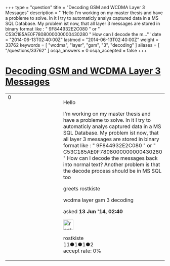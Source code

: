 +++
type = "question"
title = "Decoding GSM and WCDMA Layer 3 Messages"
description = '''Hello  I&#x27;m working on my master thesis and have a probleme to solve. In it I try to automaticly analys captured data in a MS SQL Database. My problem ist now, that all layer 3 messages are stored in binary format like : &quot; 9F844932E2C080 &quot; or &quot; C53C185AE0F7808000000000430280 &quot;  How can I decode the m...'''
date = "2014-06-13T02:40:00Z"
lastmod = "2014-06-13T02:40:00Z"
weight = 33762
keywords = [ "wcdma", "layer", "gsm", "3", "decoding" ]
aliases = [ "/questions/33762" ]
osqa_answers = 0
osqa_accepted = false
+++

<div class="headNormal">

# [Decoding GSM and WCDMA Layer 3 Messages](/questions/33762/decoding-gsm-and-wcdma-layer-3-messages)

</div>

<div id="main-body">

<div id="askform">

<table id="question-table" style="width:100%;"><colgroup><col style="width: 50%" /><col style="width: 50%" /></colgroup><tbody><tr class="odd"><td style="width: 30px; vertical-align: top"><div class="vote-buttons"><span id="post-33762-upvote" class="ajax-command post-vote up" rel="nofollow" title="I like this post (click again to cancel)"> </span><div id="post-33762-score" class="post-score" title="current number of votes">0</div><span id="post-33762-downvote" class="ajax-command post-vote down" rel="nofollow" title="I dont like this post (click again to cancel)"> </span> <span id="favorite-mark" class="ajax-command favorite-mark" rel="nofollow" title="mark/unmark this question as favorite (click again to cancel)"> </span><div id="favorite-count" class="favorite-count"></div></div></td><td><div id="item-right"><div class="question-body"><p>Hello</p><p>I'm working on my master thesis and have a probleme to solve. In it I try to automaticly analys captured data in a MS SQL Database. My problem ist now, that all layer 3 messages are stored in binary format like : " 9F844932E2C080 " or " C53C185AE0F7808000000000430280 " How can I decode the messages back into normal text? Another problem is that the decode process should be in MS SQL too</p><p>greets rostkiste</p></div><div id="question-tags" class="tags-container tags"><span class="post-tag tag-link-wcdma" rel="tag" title="see questions tagged &#39;wcdma&#39;">wcdma</span> <span class="post-tag tag-link-layer" rel="tag" title="see questions tagged &#39;layer&#39;">layer</span> <span class="post-tag tag-link-gsm" rel="tag" title="see questions tagged &#39;gsm&#39;">gsm</span> <span class="post-tag tag-link-3" rel="tag" title="see questions tagged &#39;3&#39;">3</span> <span class="post-tag tag-link-decoding" rel="tag" title="see questions tagged &#39;decoding&#39;">decoding</span></div><div id="question-controls" class="post-controls"></div><div class="post-update-info-container"><div class="post-update-info post-update-info-user"><p>asked <strong>13 Jun '14, 02:40</strong></p><img src="https://secure.gravatar.com/avatar/b7328a9fe8ddb1a007e60942988d405d?s=32&amp;d=identicon&amp;r=g" class="gravatar" width="32" height="32" alt="rostkiste&#39;s gravatar image" /><p><span>rostkiste</span><br />
<span class="score" title="11 reputation points">11</span><span title="1 badges"><span class="badge1">●</span><span class="badgecount">1</span></span><span title="1 badges"><span class="silver">●</span><span class="badgecount">1</span></span><span title="2 badges"><span class="bronze">●</span><span class="badgecount">2</span></span><br />
<span class="accept_rate" title="Rate of the user&#39;s accepted answers">accept rate:</span> <span title="rostkiste has no accepted answers">0%</span></p></div></div><div id="comments-container-33762" class="comments-container"></div><div id="comment-tools-33762" class="comment-tools"></div><div class="clear"></div><div id="comment-33762-form-container" class="comment-form-container"></div><div class="clear"></div></div></td></tr></tbody></table>

</div>

</div>

